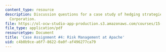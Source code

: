 ```yaml
---
content_type: resource
description: Discussion questions for a case study of hedging strategies at Apache
  Corporation.
file: https://ol-ocw-studio-app-production.s3.amazonaws.com/courses/15-997-practice-of-finance-advanced-corporate-risk-management-spring-2009/c4b0b9cea6f786220a0faf496277ca79_MIT15_997s09_assn04_case04.pdf
file_type: application/pdf
resourcetype: Document
title: 'Case Assignment #4: Risk Management at Apache'
uid: c4b0b9ce-a6f7-8622-0a0f-af496277ca79
---
```

